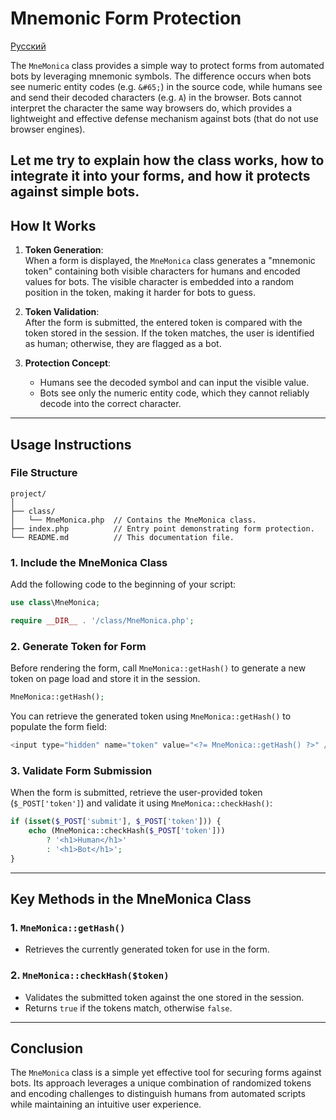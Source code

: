 # Mnemonic Form Protection

[Русский](https://github.com/zeroc0de2022/mnemonic_antibot/blob/main/README.md)

The `MneMonica` class provides a simple way to protect forms from automated bots by leveraging mnemonic symbols.
The difference occurs when bots see numeric entity codes (e.g. `&#65;`) in the source code, while humans see and send their decoded characters (e.g. `A`) in the browser.
Bots cannot interpret the character the same way browsers do, which provides a lightweight and effective defense mechanism against bots (that do not use browser engines).

Let me try to explain how the class works, how to integrate it into your forms, and how it protects against simple bots.
---

## **How It Works**

1. **Token Generation**:  
   When a form is displayed, the `MneMonica` class generates a "mnemonic token" containing both visible characters for humans and encoded values for bots. The visible character is
   embedded into a random position in the token, making it harder for bots to guess.

2. **Token Validation**:  
   After the form is submitted, the entered token is compared with the token stored in the session. If the token matches, the user is identified as human; otherwise, they are
   flagged as a bot.

3. **Protection Concept**:
    - Humans see the decoded symbol and can input the visible value.
    - Bots see only the numeric entity code, which they cannot reliably decode into the correct character.

---

## **Usage Instructions**

### **File Structure**

```
project/
│
├── class/
│   └── MneMonica.php  // Contains the MneMonica class.
├── index.php          // Entry point demonstrating form protection.
└── README.md          // This documentation file.
```

### **1. Include the MneMonica Class**

Add the following code to the beginning of your script:

```php
use class\MneMonica;

require __DIR__ . '/class/MneMonica.php';
```

### **2. Generate Token for Form**

Before rendering the form, call `MneMonica::getHash()` to generate a new token on page load and store it in the session.

```php
MneMonica::getHash();
```

You can retrieve the generated token using `MneMonica::getHash()` to populate the form field:

```php
<input type="hidden" name="token" value="<?= MneMonica::getHash() ?>" />
```

### **3. Validate Form Submission**

When the form is submitted, retrieve the user-provided token (`$_POST['token']`) and validate it using `MneMonica::checkHash()`:

```php
if (isset($_POST['submit'], $_POST['token'])) {
    echo (MneMonica::checkHash($_POST['token']))
        ? '<h1>Human</h1>'
        : '<h1>Bot</h1>';
}
```
---

## **Key Methods in the MneMonica Class**

### **1. `MneMonica::getHash()`**
- Retrieves the currently generated token for use in the form.

### **2. `MneMonica::checkHash($token)`**
- Validates the submitted token against the one stored in the session.
- Returns `true` if the tokens match, otherwise `false`.

---

## **Conclusion**

The `MneMonica` class is a simple yet effective tool for securing forms against bots. Its approach leverages a unique combination of randomized tokens and encoding challenges to
distinguish humans from automated scripts while maintaining an intuitive user experience.
